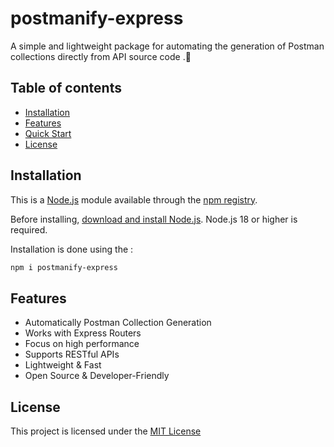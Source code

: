 # postmanify-express
A simple and lightweight package for automating the generation of Postman collections directly from API source code .🚀

## Table of contents

* [Installation](#Installation)
* [Features](#Features)
* [Quick Start](#Quick-Start)
* [License](#license)

## Installation
This is a [Node.js](https://nodejs.org/en/) module available through the
[npm registry](https://www.npmjs.com/).

Before installing, [download and install Node.js](https://nodejs.org/en/download/).
Node.js 18 or higher is required.

Installation is done using the :
```bash
npm i postmanify-express
```

## Features
 
  * Automatically Postman Collection Generation 
  * Works with Express Routers
  * Focus on high performance
  * Supports RESTful APIs
  * Lightweight & Fast
  * Open Source & Developer-Friendly 

## License

This project is licensed under the [MIT License](https://opensource.org/license/mit)

